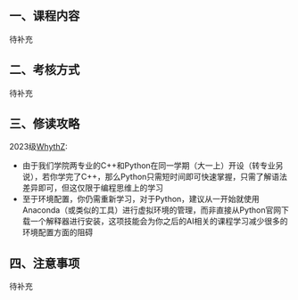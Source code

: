 ## 一、课程内容
待补充

## 二、考核方式
待补充

## 三、修读攻略
2023级[WhythZ](https://github.com/WhythZ):

- 由于我们学院两专业的C++和Python在同一学期（大一上）开设（转专业另说），若你学完了C++，那么Python只需短时间即可快速掌握，只需了解语法差异即可，但这仅限于编程思维上的学习
- 至于环境配置，你仍需重新学习，对于Python，建议从一开始就使用Anaconda（或类似的工具）进行虚拟环境的管理，而非直接从Python官网下载一个解释器进行安装，这项技能会为你之后的AI相关的课程学习减少很多的环境配置方面的阻碍

## 四、注意事项
待补充